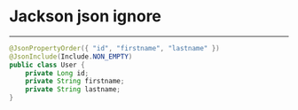 # Jackson json ignore
---
```java
@JsonPropertyOrder({ "id", "firstname", "lastname" })
@JsonInclude(Include.NON_EMPTY)
public class User {
    private Long id;
    private String firstname;
    private String lastname;
}
```
